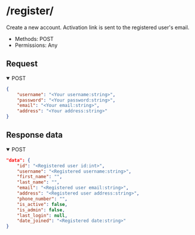 /register/
=======

Create a new account. Activation link is sent to the registered user's email.

- Methods: POST
- Permissions: Any

## Request

<details open>
    <summary>POST</summary>

```json
{
    "username": "<Your username:string>",
    "password": "<Your password:string>",
    "email": "<Your email:string>",
    "address": "<Your address:string>"
}
```

</details>

## Response data

<details open>
    <summary>POST</summary>

```json
"data": {
    "id": "<Registered user id:int>",
    "username": "<Registered username:string>",
    "first_name": "",
    "last_name": "",
    "email": "<Registered user email:string>",
    "address": "<Registered user address:string>",
    "phone_number": "",
    "is_active": false,
    "is_admin": false,
    "last_login": null,
    "date_joined": "<Registered date:string>"
}
```

</details>
